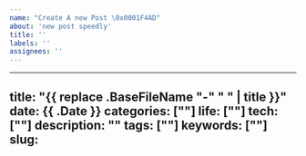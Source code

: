 ```yaml
---
name: "Create A new Post \0x0001F4AD"
about: 'new post speedly'
title: ''
labels: ''
assignees: ''
---
```



---
title: "{{ replace .BaseFileName "-" " " | title }}"
date: {{ .Date }}
categories: [""]
life: [""]
tech: [""]
description: ""
tags: [""]
keywords: [""]
slug: 
---

